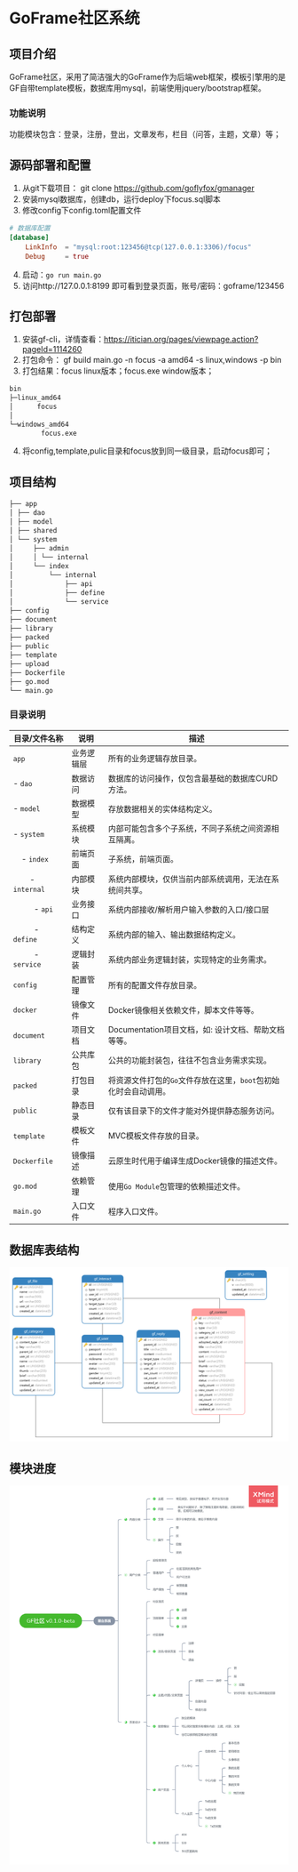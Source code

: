 # GoFrame社区系统

## 项目介绍

GoFrame社区，采用了简洁强大的GoFrame作为后端web框架，模板引擎用的是GF自带template模板，数据库用mysql，前端使用jquery/bootstrap框架。

### 功能说明

功能模块包含：登录，注册，登出，文章发布，栏目（问答，主题，文章）等；

## 源码部署和配置

1. 从git下载项目： git clone https://github.com/goflyfox/gmanager
2. 安装mysql数据库，创建db，运行deploy下focus.sql脚本
3. 修改config下config.toml配置文件
```toml
# 数据库配置
[database]
    LinkInfo  = "mysql:root:123456@tcp(127.0.0.1:3306)/focus"
    Debug     = true
```
4. 启动：`go run main.go`
5. 访问http://127.0.0.1:8199 即可看到登录页面，账号/密码：goframe/123456

## 打包部署

1. 安装gf-cli，详情查看：https://itician.org/pages/viewpage.action?pageId=1114260
2. 打包命令： gf build main.go -n focus -a amd64 -s linux,windows -p bin
3. 打包结果：focus linux版本；focus.exe window版本；
```shell
bin
├─linux_amd64
│      focus
│
└─windows_amd64
        focus.exe
```
4. 将config,template,pulic目录和focus放到同一级目录，启动focus即可；

## 项目结构

```
├── app
│ ├── dao
│ ├── model
│ ├── shared
│ └── system
│     ├── admin
│     │ └── internal
│     └── index
│         └── internal
│             ├── api
│             ├── define
│             └── service
├── config
├── document
├── library
├── packed
├── public
├── template
├── upload
├── Dockerfile
├── go.mod
└── main.go
```

### 目录说明

|目录/文件名称   | 说明 | 描述
|---|---|---
|`app`           | 业务逻辑层 | 所有的业务逻辑存放目录。
| - `dao`        | 数据访问   | 数据库的访问操作，仅包含最基础的数据库CURD方法。
| - `model`      | 数据模型   | 存放数据相关的实体结构定义。
| - `system`     | 系统模块   | 内部可能包含多个子系统，不同子系统之间资源相互隔离。
| &nbsp; &nbsp; - `index`    | 前端页面 | 子系统，前端页面。
| &nbsp; &nbsp; &nbsp; &nbsp; - `internal`       | 内部模块 | 系统内部模块，仅供当前内部系统调用，无法在系统间共享。
| &nbsp; &nbsp; &nbsp; &nbsp; &nbsp; - `api`     | 业务接口 | 系统内部接收/解析用户输入参数的入口/接口层
| &nbsp; &nbsp; &nbsp; &nbsp; &nbsp; - `define`  | 结构定义 | 系统内部的输入、输出数据结构定义。
| &nbsp; &nbsp; &nbsp; &nbsp; &nbsp; - `service` | 逻辑封装 | 系统内部业务逻辑封装，实现特定的业务需求。
|`config`        | 配置管理   | 所有的配置文件存放目录。
|`docker`        | 镜像文件   | Docker镜像相关依赖文件，脚本文件等等。
|`document`      | 项目文档   | Documentation项目文档，如: 设计文档、帮助文档等等。
|`library`       | 公共库包   | 公共的功能封装包，往往不包含业务需求实现。
|`packed`        | 打包目录   | 将资源文件打包的`Go`文件存放在这里，`boot`包初始化时会自动调用。
|`public`        | 静态目录   | 仅有该目录下的文件才能对外提供静态服务访问。
|`template`      | 模板文件   | MVC模板文件存放的目录。
|`Dockerfile`    | 镜像描述 | 云原生时代用于编译生成Docker镜像的描述文件。
|`go.mod`        | 依赖管理   | 使用`Go Module`包管理的依赖描述文件。
|`main.go`       | 入口文件   | 程序入口文件。

## 数据库表结构

![image](document/images/databases.png)

## 模块进度

![image](document/design/focus-v0.1.0-beta.png)
